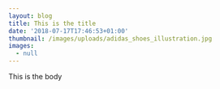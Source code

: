 ```yaml
---
layout: blog
title: This is the title
date: '2018-07-17T17:46:53+01:00'
thumbnail: /images/uploads/adidas_shoes_illustration.jpg
images:
  - null
---
```

This is the body
